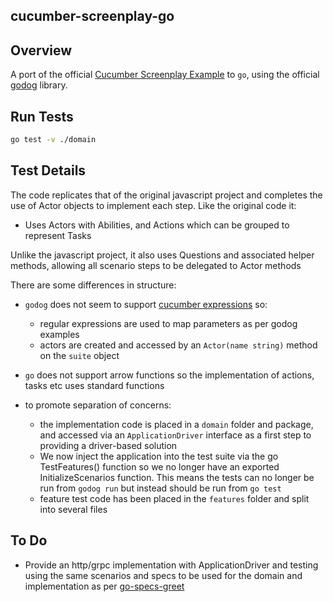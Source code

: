 ## cucumber-screenplay-go

## Overview

A port of the official [Cucumber Screenplay Example](https://github.com/cucumber-school/screenplay-example/tree/code) to `go`, using the official [godog](https://github.com/cucumber/godog/) library.

## Run Tests

```sh
go test -v ./domain
```


## Test Details

The code replicates that of the original javascript project and completes the use of Actor objects to implement each step. Like the original code it:
- Uses Actors with Abilities, and Actions which can be grouped to represent Tasks

Unlike the javascript project, it also uses Questions and associated helper methods, allowing all scenario steps to be delegated to Actor methods

There are some differences in structure:
- `godog` does not seem to support [cucumber expressions](https://github.com/cucumber/cucumber-expressions#readme) so:
   - regular expressions are used to map parameters as per godog examples
   - actors are created and accessed by an `Actor(name string)` method on the `suite` object
- `go` does not support arrow functions so the implementation of actions, tasks etc uses standard functions

- to promote separation of concerns:
   - the implementation code is placed in a `domain` folder and package, and accessed via an `ApplicationDriver` interface as a first step to providing a driver-based solution
   - We now inject the application into the test suite via the go TestFeatures() function so we no longer have an exported InitializeScenarios function. This means the tests can no longer be run from `godog run` but instead should be run from `go test`
   - feature test code has been placed in the `features` folder and split into several files

## To Do
- Provide an http/grpc implementation with ApplicationDriver and testing using the same scenarios and specs to be used for the domain and implementation as per [go-specs-greet](https://github.com/quii/go-specs-greet)